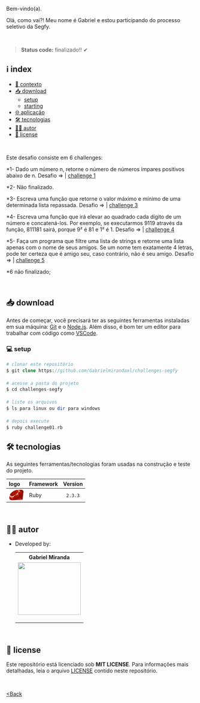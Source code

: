 
Bem-vindo(a).

Olá, como vai?! Meu nome é Gabriel e estou participando do processo seletivo da Segfy.


<br>

> <b>Status code:</b>  finalizado!! ✔

 ## ℹ index

   * [🧠 contexto](#-contexto)
   * [📥 download](#-download)
     * [setup](#-setup)
     * [starting](#-starting)
   * [🌐 aplicação](#-aplicação)
   * [🛠 tecnologias](#-tecnologias)
   * [✍🏼 autor](#-autor)
   * [📝 license](#-license)

<br>

 Este desafio consiste em 6 challenges:

 *1- Dado um número n, retorne o número de números ímpares positivos abaixo de n. Desafio => | <a href="https://github.com/Gabrielmirandaxl/challenges-segfy/blob/master/challenge01.rb" target=_blank>challenge 1</a>
  
  *2- Não finalizado.
  
 *3- Escreva uma função que retorne o valor máximo e mínimo de uma determinada lista repassada.  Desafio => | <a href="https://github.com/Gabrielmirandaxl/challenges-segfy/blob/master/challenge03.rb" target=_blank>challenge 3</a>
 
 *4- Escreva uma função que irá elevar ao quadrado cada dígito de um número e concatená-los. Por
exemplo, se executarmos 9119 através da função, 811181 sairá, porque 9² é 81 e 1² é 1. Desafio => | <a href="https://github.com/Gabrielmirandaxl/challenges-segfy/blob/master/challenge04.rb" target=_blank> challenge 4</a>


 *5- Faça um programa que filtre uma lista de strings e retorne uma lista apenas com o nome de seus amigos.
Se um nome tem exatamente 4 letras, pode ter certeza que é amigo seu, caso contrário, não é seu amigo.  Desafio => | <a href="https://github.com/Gabrielmirandaxl/challenges-segfy/blob/master/challenge05.rb" target=_blank> challenge 5</a>
 
 *6 não finalizado;


<br>

## 📥 download

Antes de começar, você precisará ter as seguintes ferramentas instaladas em sua máquina:
[Git](https://git-scm.com) e o [Node.js](https://nodejs.org/en/).
Além disso, é bom ter um editor para trabalhar com código como [VSCode](https://code.visualstudio.com/).

### 💻 setup

```php
# clonar este repositório
$ git clone https://github.com/Gabrielmirandaxl/challenges-segfy

# acesse a pasta do projeto
$ cd challenges-segfy

# liste os arquivos
$ ls para linux ou dir para windows

# depois execute
$ ruby challenge01.rb
```
## 🛠 tecnologias

As seguintes ferramentas/tecnologias foram usadas na construção e teste do projeto.
<br>

| logo               | Framework                  | Version      |
| :----------------- | :------------------------- | :----------: |
| <a href="https://vuejs.org/"><img align="center" alt="vue" height="30" width="40" src="https://github.com/devicons/devicon/blob/master/icons/ruby/ruby-original.svg"></a>| Ruby  |  `2.3.3`       |



 
<br>
                 
## ✍🏼 autor


<div align=left>

- <table>
 <p>  Developed by:</p>
  <tr align=center>
    <th><strong> Gabriel Miranda </strong></th>
  </tr>
   <td>
      <a href="https://github.com/Gabrielmirandaxl">
        <img width="168" height="140" src="https://user-images.githubusercontent.com/82064724/179410818-bc9e953b-83b1-4f23-9d05-ad702abf0f29.png" > <p align="left">
</p></a>
    </td>

</table>
</div>

<div align=left>

<br>
 
## 📝 license

Este repositório está licenciado sob **MIT LICENSE**. Para informações mais detalhadas, leia o arquivo [LICENSE](./LICENSE) contido neste repositório.
                
 <br> 
	
 [<Back](#-blue-schedule-frontend-)

